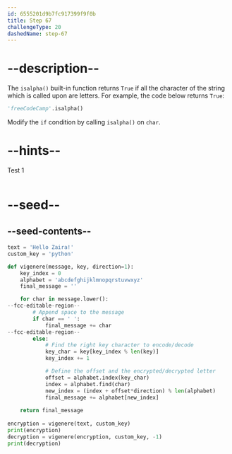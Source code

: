 ```yaml
---
id: 6555201d9b7fc917399f9f0b
title: Step 67
challengeType: 20
dashedName: step-67
---
```


# --description--

The `isalpha()` built-in function returns `True` if all the character of the string which is called upon are letters. For example, the code below returns `True`:

```py
'freeCodeCamp'.isalpha()
```

Modify the `if` condition by calling `isalpha()` on `char`.

# --hints--

Test 1

```js

```

# --seed--

## --seed-contents--

```py
text = 'Hello Zaira!'
custom_key = 'python'

def vigenere(message, key, direction=1):
    key_index = 0
    alphabet = 'abcdefghijklmnopqrstuvwxyz'
    final_message = ''

    for char in message.lower():
--fcc-editable-region--    
        # Append space to the message
        if char == ' ':
            final_message += char
--fcc-editable-region--
        else:        
            # Find the right key character to encode/decode
            key_char = key[key_index % len(key)]
            key_index += 1

            # Define the offset and the encrypted/decrypted letter
            offset = alphabet.index(key_char)
            index = alphabet.find(char)    
            new_index = (index + offset*direction) % len(alphabet)
            final_message += alphabet[new_index]
    
    return final_message
    
encryption = vigenere(text, custom_key)
print(encryption)
decryption = vigenere(encryption, custom_key, -1)
print(decryption)

```
